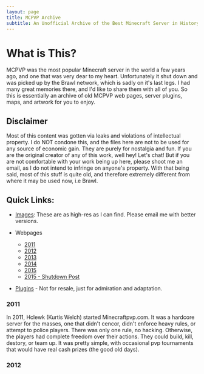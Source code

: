 ```yaml
---
layout: page
title: MCPVP Archive
subtitle: An Unofficial Archive of the Best Minecraft Server in History
---
```


# What is This?

MCPVP was the most popular Minecraft server in the world a few years ago, and one that was very dear to my heart. Unfortunately it shut down and was 
picked up by the Brawl network, which is sadly on it's last legs. I had many great memories there, and I'd like to share them with all of you.
So this is essentially an archive of old MCPVP web pages, server plugins, maps, and artwork for you to enjoy.

## Disclaimer

Most of this content was gotten via leaks and violations of intellectual property. I do NOT condone this, and the files here are not to be used
for any source of economic gain. They are purely for nostalgia and fun. If you are the original creator of any of this work, well hey! Let's chat!
But if you are not comfortable with your work being up here, please shoot me an email, as I do not intend to infringe on anyone's property. With that being said,
most of this stuff is quite old, and therefore extremely different from where it may be used now, i.e  Brawl.

## Quick Links:

- [Images](https://imgur.com/a/Zsg5lVy): These are as high-res as I can find. Please email me with better versions.

- Webpages
	- [2011](https://web.archive.org/web/20110417045830/http://www.minecraftpvp.com/)
	- [2012](https://web.archive.org/web/20120930003918/http://www.minecraftpvp.com/)
	- [2013](https://web.archive.org/web/20131011051530/http://www.minecraftpvp.com/)
	- [2014](https://web.archive.org/web/20141014122252/http://www.minecraftpvp.com:80/)
	- [2015](https://web.archive.org/web/20150103153345/http://www.minecraftpvp.com/)
	- [2015 - Shutdown Post](https://web.archive.org/web/20150519232108/http://forum.minecraftpvp.com/t/farewell-mcpvp-we-are-shutting-down/111952)
	
- [Plugins]() - Not for resale, just for admiration and adaptation.

### 2011

In 2011, Hclewk (Kurtis Welch) started Minecraftpvp.com. It was a hardcore server for the masses,
one that didn't cencor, didn't enforce heavy rules, or attempt to police players. There was only one rule, no hacking.
Otherwise, the players had complete freedom over their actions. They could build, kill, destory, or team up. It was pretty simple,
with occasional pvp tournaments that would have real cash prizes (the good old days).

### 2012 



